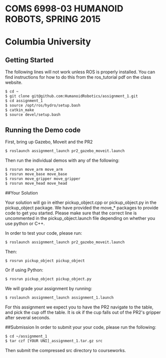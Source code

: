 # COMS 6998-03 HUMANOID ROBOTS, SPRING 2015
# Columbia University


## Getting Started

The following lines will not work unless ROS is properly installed.  You can find instructions for how to do this from the ros_tutorial pdf on the class website.

```bash
$ cd ~
$ git clone git@github.com:HumanoidRobotics/assignment_1.git
$ cd assignment_1
$ source /opt/ros/hydro/setup.bash
$ catkin_make
$ source devel/setup.bash
```

## Running the Demo code
First, bring up Gazebo, Moveit and the PR2
```bash
$ roslaunch assignment_launch pr2_gazebo_moveit.launch
```

Then run the individual demos with any of the following:
```bash
$ rosrun move_arm move_arm
$ rosrun move_base move_base
$ rosrun move_gripper move_gripper
$ rosrun move_head move_head
```

##Your Solution

Your solution will go in either pickup_object.cpp or pickup_object.py in the pickup_object package.  We have provided the
move_* packages to provide code to get you started.  Please make sure that the correct line is uncommented in the pickup_object.launch
file depending on whether you use python or C++.

In order to test your code, please run:
```bash
$ roslaunch assignment_launch pr2_gazebo_moveit.launch
```

Then:
```bash
$ rosrun pickup_object pickup_object
```
Or if using Python:

```bash
$ rosrun pickup_object pickup_object.py
```

We will grade your assignment by running:
```bash
$ roslaunch assignment_launch assignment_1.launch
```

For this assignment we expect you to have the PR2 navigate to the table, and pick the cup off the table.  It is ok if the cup
falls out of the PR2's gripper after several seconds. 

##Submission
In order to submit your your code, please run the following:
```bash
$ cd ~/assignment_1
$ tar czf [YOUR UNI]_assignment_1.tar.gz src
```

Then submit the compressed src directory to courseworks.